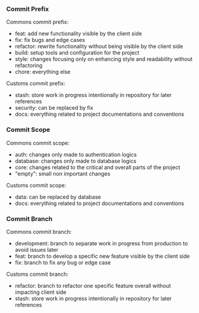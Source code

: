 ### Commit Prefix

Commons commit prefix:

-   feat: add new functionality visible by the client side
-   fix: fix bugs and edge cases
-   refactor: rewrite functionality without being visible by the client side
-   build: setup tools and configuration for the project
-   style: changes focusing only on enhancing style and readability without refactoring
-   chore: everything else

Customs commit prefix:

-   stash: store work in progress intentionally in repository for later references
-   security: can be replaced by fix
-   docs: everything related to project documentations and conventions

### Commit Scope

Commons commit scope:

-   auth: changes only made to authentication logics
-   database: changes only made to database logics
-   core: changes related to the critical and overall parts of the project
-   "empty": small non important changes

Customs commit scope:

-   data: can be replaced by database
-   docs: everything related to project documentations and conventions

### Commit Branch

Commons commit branch:

-   development: branch to separate work in progress from production to avoid issues later
-   feat: branch to develop a specific new feature visible by the client side
-   fix: branch to fix any bug or edge case

Customs commit branch:

-   refactor: branch to refactor one specific feature overall without impacting client side
-   stash: store work in progress intentionally in repository for later references
